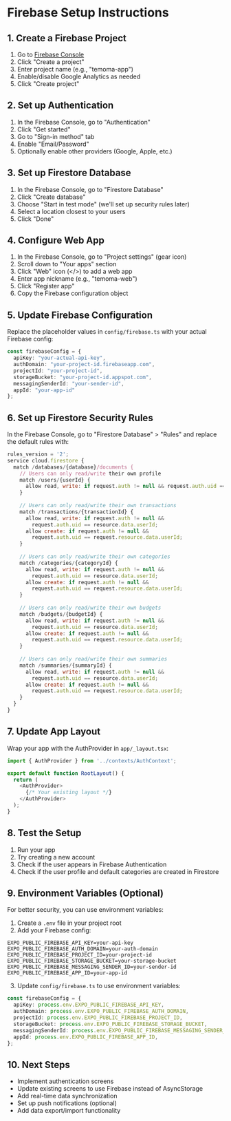 # Firebase Setup Instructions

## 1. Create a Firebase Project

1. Go to [Firebase Console](https://console.firebase.google.com/)
2. Click "Create a project"
3. Enter project name (e.g., "temoma-app")
4. Enable/disable Google Analytics as needed
5. Click "Create project"

## 2. Set up Authentication

1. In the Firebase Console, go to "Authentication"
2. Click "Get started"
3. Go to "Sign-in method" tab
4. Enable "Email/Password"
5. Optionally enable other providers (Google, Apple, etc.)

## 3. Set up Firestore Database

1. In the Firebase Console, go to "Firestore Database"
2. Click "Create database"
3. Choose "Start in test mode" (we'll set up security rules later)
4. Select a location closest to your users
5. Click "Done"

## 4. Configure Web App

1. In the Firebase Console, go to "Project settings" (gear icon)
2. Scroll down to "Your apps" section
3. Click "Web" icon (</>) to add a web app
4. Enter app nickname (e.g., "temoma-web")
5. Click "Register app"
6. Copy the Firebase configuration object

## 5. Update Firebase Configuration

Replace the placeholder values in `config/firebase.ts` with your actual Firebase config:

```typescript
const firebaseConfig = {
  apiKey: "your-actual-api-key",
  authDomain: "your-project-id.firebaseapp.com",
  projectId: "your-project-id",
  storageBucket: "your-project-id.appspot.com",
  messagingSenderId: "your-sender-id",
  appId: "your-app-id"
};
```

## 6. Set up Firestore Security Rules

In the Firebase Console, go to "Firestore Database" > "Rules" and replace the default rules with:

```javascript
rules_version = '2';
service cloud.firestore {
  match /databases/{database}/documents {
    // Users can only read/write their own profile
    match /users/{userId} {
      allow read, write: if request.auth != null && request.auth.uid == userId;
    }
    
    // Users can only read/write their own transactions
    match /transactions/{transactionId} {
      allow read, write: if request.auth != null && 
        request.auth.uid == resource.data.userId;
      allow create: if request.auth != null && 
        request.auth.uid == request.resource.data.userId;
    }
    
    // Users can only read/write their own categories
    match /categories/{categoryId} {
      allow read, write: if request.auth != null && 
        request.auth.uid == resource.data.userId;
      allow create: if request.auth != null && 
        request.auth.uid == request.resource.data.userId;
    }
    
    // Users can only read/write their own budgets
    match /budgets/{budgetId} {
      allow read, write: if request.auth != null && 
        request.auth.uid == resource.data.userId;
      allow create: if request.auth != null && 
        request.auth.uid == request.resource.data.userId;
    }
    
    // Users can only read/write their own summaries
    match /summaries/{summaryId} {
      allow read, write: if request.auth != null && 
        request.auth.uid == resource.data.userId;
      allow create: if request.auth != null && 
        request.auth.uid == request.resource.data.userId;
    }
  }
}
```

## 7. Update App Layout

Wrap your app with the AuthProvider in `app/_layout.tsx`:

```typescript
import { AuthProvider } from '../contexts/AuthContext';

export default function RootLayout() {
  return (
    <AuthProvider>
      {/* Your existing layout */}
    </AuthProvider>
  );
}
```

## 8. Test the Setup

1. Run your app
2. Try creating a new account
3. Check if the user appears in Firebase Authentication
4. Check if the user profile and default categories are created in Firestore

## 9. Environment Variables (Optional)

For better security, you can use environment variables:

1. Create a `.env` file in your project root
2. Add your Firebase config:

```
EXPO_PUBLIC_FIREBASE_API_KEY=your-api-key
EXPO_PUBLIC_FIREBASE_AUTH_DOMAIN=your-auth-domain
EXPO_PUBLIC_FIREBASE_PROJECT_ID=your-project-id
EXPO_PUBLIC_FIREBASE_STORAGE_BUCKET=your-storage-bucket
EXPO_PUBLIC_FIREBASE_MESSAGING_SENDER_ID=your-sender-id
EXPO_PUBLIC_FIREBASE_APP_ID=your-app-id
```

3. Update `config/firebase.ts` to use environment variables:

```typescript
const firebaseConfig = {
  apiKey: process.env.EXPO_PUBLIC_FIREBASE_API_KEY,
  authDomain: process.env.EXPO_PUBLIC_FIREBASE_AUTH_DOMAIN,
  projectId: process.env.EXPO_PUBLIC_FIREBASE_PROJECT_ID,
  storageBucket: process.env.EXPO_PUBLIC_FIREBASE_STORAGE_BUCKET,
  messagingSenderId: process.env.EXPO_PUBLIC_FIREBASE_MESSAGING_SENDER_ID,
  appId: process.env.EXPO_PUBLIC_FIREBASE_APP_ID,
};
```

## 10. Next Steps

- Implement authentication screens
- Update existing screens to use Firebase instead of AsyncStorage
- Add real-time data synchronization
- Set up push notifications (optional)
- Add data export/import functionality 